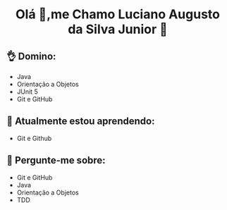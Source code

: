 <h1 align="center">Olá 👋,me Chamo Luciano Augusto da Silva Junior 🚀</h1>

## 👌 Domino:
-  Java
-  Orientação a Objetos
-  JUnit 5
-  Git e GitHub

## 🌱 Atualmente estou aprendendo:
- Git e Github

## 💬 Pergunte-me sobre:
 - Git e GitHub
 - Java
 - Orientação a Objetos
 - TDD
